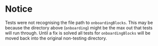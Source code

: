 # Notice

Tests were not recognising the file path to `onboardingBlocks`. This may be because the directory above (`onboarding`) might be the max out that tests will run through. Until a fix is solved all tests for `onboardingBlocks` will be moved back into the original non-testing directory.